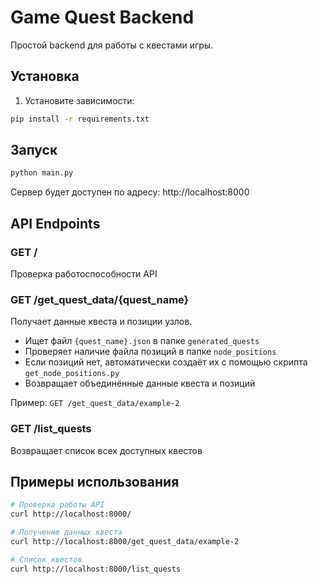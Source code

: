 # Game Quest Backend

Простой backend для работы с квестами игры.

## Установка

1. Установите зависимости:
```bash
pip install -r requirements.txt
```

## Запуск

```bash
python main.py
```

Сервер будет доступен по адресу: http://localhost:8000

## API Endpoints

### GET /
Проверка работоспособности API

### GET /get_quest_data/{quest_name}
Получает данные квеста и позиции узлов.
- Ищет файл `{quest_name}.json` в папке `generated_quests`
- Проверяет наличие файла позиций в папке `node_positions`
- Если позиций нет, автоматически создаёт их с помощью скрипта `get_node_positions.py`
- Возвращает объединённые данные квеста и позиций

Пример: `GET /get_quest_data/example-2`

### GET /list_quests
Возвращает список всех доступных квестов

## Примеры использования

```bash
# Проверка работы API
curl http://localhost:8000/

# Получение данных квеста
curl http://localhost:8000/get_quest_data/example-2

# Список квестов
curl http://localhost:8000/list_quests
```

